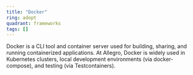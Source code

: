 ```yaml
---
title: "Docker"
ring: adopt
quadrant: frameworks
tags: []
---
```


Docker is a CLI tool and container server used for building, sharing, and running containerized applications. At
Allegro, Docker is widely used in Kubernetes clusters, local development environments (via docker-compose), and
testing (via Testcontainers). 
